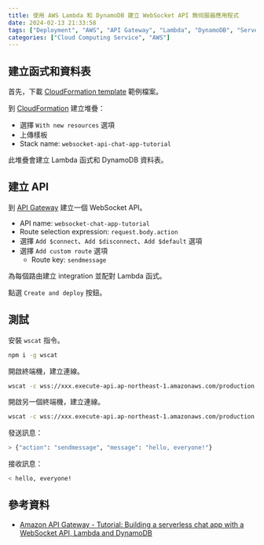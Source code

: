 ```yaml
---
title: 使用 AWS Lambda 和 DynamoDB 建立 WebSocket API 無伺服器應用程式
date: 2024-02-13 21:33:58
tags: ["Deployment", "AWS", "API Gateway", "Lambda", "DynamoDB", "Serverless", "WebSocket"]
categories: ["Cloud Computing Service", "AWS"]
---
```


## 建立函式和資料表

首先，下載 [CloudFormation template](https://docs.aws.amazon.com/apigateway/latest/developerguide/samples/ws-chat-app-starter.zip) 範例檔案。

到 [CloudFormation](https://console.aws.amazon.com/cloudformation) 建立堆疊：

- 選擇 `With new resources` 選項
- 上傳樣板
- Stack name: `websocket-api-chat-app-tutorial`

此堆疊會建立 Lambda 函式和 DynamoDB 資料表。

## 建立 API

到 [API Gateway](https://console.aws.amazon.com/apigateway) 建立一個 WebSocket API。

- API name: `websocket-chat-app-tutorial`
- Route selection expression: `request.body.action`
- 選擇 `Add $connect`、`Add $disconnect`、`Add $default` 選項
- 選擇 `Add custom route` 選項
  - Route key: `sendmessage`

為每個路由建立 integration 並配對 Lambda 函式。

點選 `Create and deploy` 按鈕。

## 測試

安裝 `wscat` 指令。

```bash
npm i -g wscat
```

開啟終端機，建立連線。

```bash
wscat -c wss://xxx.execute-api.ap-northeast-1.amazonaws.com/production
```

開啟另一個終端機，建立連線。

```bash
wscat -c wss://xxx.execute-api.ap-northeast-1.amazonaws.com/production
```

發送訊息：

```bash
> {"action": "sendmessage", "message": "hello, everyone!"}
```

接收訊息：

```bash
< hello, everyone!
```

## 參考資料

- [Amazon API Gateway - Tutorial: Building a serverless chat app with a WebSocket API, Lambda and DynamoDB](https://docs.aws.amazon.com/apigateway/latest/developerguide/websocket-api-chat-app.html)

